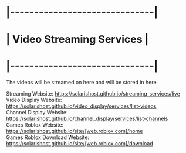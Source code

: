 # |------------------------------|
# |  Video Streaming Services  |
# |------------------------------|
The videos will be streamed on here and will be stored in here

Streaming Website: https://solarishost.github.io/streaming_services/live <br>
Video Display Website: https://solarishost.github.io/video_display/services/list-videos <br>
Channel Display Website: https://solarishost.github.io/channel_display/services/list-channels <br>
Games Roblox Website: https://solarishost.github.io/site/[web.roblox.com]/home <br>
Games Roblox Download Website: https://solarishost.github.io/site/[web.roblox.com]/download <br>
